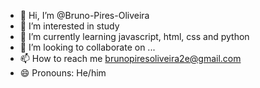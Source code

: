 - 👋 Hi, I’m @Bruno-Pires-Oliveira
- 👀 I’m interested in study
- 🌱 I’m currently learning javascript, html, css and python
- 💞️ I’m looking to collaborate on ...
- 📫 How to reach me brunopiresoliveira2e@gmail.com
- 😄 Pronouns: He/him


<!---
Bruno-Pires-Oliveira/Bruno-Pires-Oliveira is a ✨ special ✨ repository because its `README.md` (this file) appears on your GitHub profile.
You can click the Preview link to take a look at your changes.
--->
